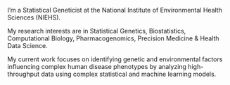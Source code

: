 I’m a Statistical Geneticist at the National Institute of Environmental Health Sciences (NIEHS).

My research interests are in Statistical Genetics, Biostatistics, Computational Biology, Pharmacogenomics, Precision Medicine & Health Data Science.

My current work focuses on identifying genetic and environmental factors influencing complex human disease phenotypes by analyzing high-throughput data using complex statistical and machine learning models.


<!---
fsakhtari/fsakhtari is a ✨ special ✨ repository because its `README.md` (this file) appears on your GitHub profile.
You can click the Preview link to take a look at your changes.
--->
